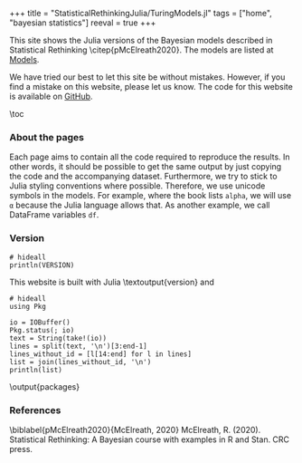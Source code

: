 +++
title = "StatisticalRethinkingJulia/TuringModels.jl"
tags = ["home", "bayesian statistics"]
reeval = true
+++

This site shows the Julia versions of the Bayesian models described in Statistical Rethinking \citep{pMcElreath2020}.
The models are listed at [Models](models).

We have tried our best to let this site be without mistakes.
However, if you find a mistake on this website, please let us know.
The code for this website is available on [GitHub](https://github.com/StatisticalRethinkingJulia/TuringModels.jl).

\toc

### About the pages

Each page aims to contain all the code required to reproduce the results.
In other words, it should be possible to get the same output by just copying the code and the accompanying dataset.
Furthermore, we try to stick to Julia styling conventions where possible.
Therefore, we use unicode symbols in the models.
For example, where the book lists `alpha`, we will use `α` because the Julia language allows that.
As another example, we call DataFrame variables `df`.

### Version

```julia:version
# hideall
println(VERSION)
```

This website is built with Julia \textoutput{version} and

```julia:packages
# hideall
using Pkg

io = IOBuffer()
Pkg.status(; io)
text = String(take!(io))
lines = split(text, '\n')[3:end-1]
lines_without_id = [l[14:end] for l in lines]
list = join(lines_without_id, '\n')
println(list)
```
\output{packages}

### References

\biblabel{pMcElreath2020}{McElreath, 2020}
McElreath, R. (2020). 
Statistical Rethinking: A Bayesian course with examples in R and Stan. 
CRC press.

